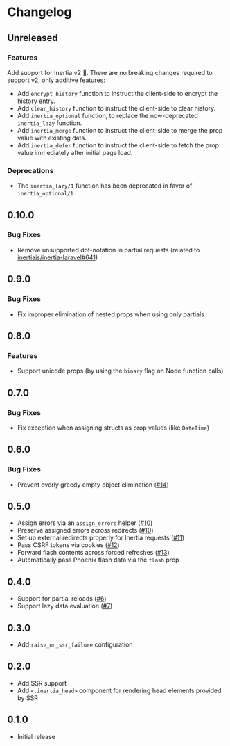 # Changelog

## Unreleased

### Features

Add support for Inertia v2 🎉. There are no breaking changes required to support v2, only additive features:

- Add `encrypt_history` function to instruct the client-side to encrypt the history entry.
- Add `clear_history` function to instruct the client-side to clear history.
- Add `inertia_optional` function, to replace the now-deprecated `inertia_lazy` function.
- Add `inertia_merge` function to instruct the client-side to merge the prop value with existing data.
- Add `inertia_defer` function to instruct the client-side to fetch the prop value immediately after initial page load.

### Deprecations

- The `inertia_lazy/1` function has been deprecated in favor of `inertia_optional/1`

## 0.10.0

### Bug Fixes

- Remove unsupported dot-notation in partial requests (related to [inertiajs/inertia-laravel#641](https://github.com/inertiajs/inertia-laravel/pull/641))

## 0.9.0

### Bug Fixes

- Fix improper elimination of nested props when using only partials

## 0.8.0

### Features

- Support unicode props (by using the `binary` flag on Node function calls)

## 0.7.0

### Bug Fixes

- Fix exception when assigning structs as prop values (like `DateTime`)

## 0.6.0

### Bug Fixes

- Prevent overly greedy empty object elimination ([#14](https://github.com/inertiajs/inertia-phoenix/pull/14))

## 0.5.0

- Assign errors via an `assign_errors` helper ([#10](https://github.com/inertiajs/inertia-phoenix/issues/10))
- Preserve assigned errors across redirects ([#10](https://github.com/inertiajs/inertia-phoenix/issues/10))
- Set up external redirects properly for Inertia requests ([#11](https://github.com/inertiajs/inertia-phoenix/issues/11))
- Pass CSRF tokens via cookies ([#12](https://github.com/inertiajs/inertia-phoenix/issues/12)) 
- Forward flash contents across forced refreshes ([#13](https://github.com/inertiajs/inertia-phoenix/issues/13))
- Automatically pass Phoenix flash data via the `flash` prop

## 0.4.0

- Support for partial reloads ([#6](https://github.com/inertiajs/inertia-phoenix/issues/6))
- Support lazy data evaluation ([#7](https://github.com/inertiajs/inertia-phoenix/issues/7))

## 0.3.0

- Add `raise_on_ssr_failure` configuration

## 0.2.0

- Add SSR support
- Add `<.inertia_head>` component for rendering head elements provided by SSR

## 0.1.0

- Initial release
